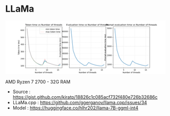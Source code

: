 # LLaMa

![](images/AMD%20Ryzen%207%202700%20LLaMa.png)

AMD Ryzen 7 2700 - 32G RAM
- Source : https://gist.github.com/kiratp/18826c1c085acf732f480e726b32686c
- LLaMa.cpp : https://github.com/ggerganov/llama.cpp/issues/34
- Model : https://huggingface.co/hlhr202/llama-7B-ggml-int4
